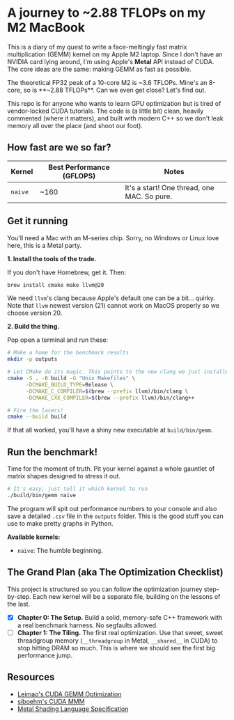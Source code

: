 # A journey to ~2.88 TFLOPs on my M2 MacBook

This is a diary of my quest to write a face-meltingly fast matrix multiplication (GEMM) kernel on my Apple M2 laptop. Since I don't have an NVIDIA card lying around, I'm using Apple's **Metal** API instead of CUDA. The core ideas are the same: making GEMM as fast as possible. 

The theoretical FP32 peak of a 10-core M2 is ~3.6 TFLOPs. Mine's an 8-core, so is **~2.88 TFLOPs**. Can we even get close? Let's find out.

This repo is for anyone who wants to learn GPU optimization but is tired of vendor-locked CUDA tutorials. The code is (a little bit) clean, heavily commented (where it matters), and built with modern C++ so we don't leak memory all over the place (and shoot our foot).

## How fast are we so far?

| Kernel          | Best Performance (GFLOPS) | Notes                                           |
|-----------------|---------------------------|-------------------------------------------------|
| `naive`         | ~160                      | It's a start! One thread, one MAC. So pure.     |

## Get it running

You'll need a Mac with an M-series chip. Sorry, no Windows or Linux love here, this is a Metal party.

**1. Install the tools of the trade.**

If you don't have Homebrew, get it. Then:
```bash
brew install cmake make llvm@20
```
We need `llvm`'s clang because Apple's default one can be a bit... quirky. Note that `llvm` newest version (21) cannot work on MacOS properly so we choose version 20.

**2. Build the thing.**

Pop open a terminal and run these:
```bash
# Make a home for the benchmark results
mkdir -p outputs

# Let CMake do its magic. This points to the new clang we just installed.
cmake -S . -B build -G "Unix Makefiles" \
      -DCMAKE_BUILD_TYPE=Release \
      -DCMAKE_C_COMPILER=$(brew --prefix llvm)/bin/clang \
      -DCMAKE_CXX_COMPILER=$(brew --prefix llvm)/bin/clang++

# Fire the lasers!
cmake --build build
```
If that all worked, you'll have a shiny new executable at `build/bin/gemm`.

## Run the benchmark!

Time for the moment of truth. Pit your kernel against a whole gauntlet of matrix shapes designed to stress it out.

```bash
# It's easy, just tell it which kernel to run
./build/bin/gemm naive
```

The program will spit out performance numbers to your console and also save a detailed `.csv` file in the `outputs` folder. This is the good stuff you can use to make pretty graphs in Python.

**Available kernels:**
- `naive`: The humble beginning. 

## The Grand Plan (aka The Optimization Checklist)

This project is structured so you can follow the optimization journey step-by-step. Each new kernel will be a separate file, building on the lessons of the last.

- [x] **Chapter 0: The Setup.** Build a solid, memory-safe C++ framework with a real benchmark harness. No segfaults allowed.
- [ ] **Chapter 1: The Tiling.** The first real optimization. Use that sweet, sweet threadgroup memory (`__threadgroup` in Metal, `__shared__` in CUDA) to stop hitting DRAM so much. This is where we should see the first big performance jump.
<!-- -   [ ] **Chapter 2: More Work, Less Laziness.** Make each thread compute more than one output element. This hides instruction latency and is great for register reuse.
-   [ ] **Chapter 3: SIMD-ify Everything.** Use Metal's vector types (`float4`, `half4`) to get more math done per clock cycle.
-   [ ] **Chapter 4: The Final Boss.** Memory coalescing, bank conflicts, and other arcane horrors. -->

## Resources

- [Leimao's CUDA GEMM Optimization](https://leimao.github.io/article/CUDA-Matrix-Multiplication-Optimization/)
- [siboehm's CUDA MMM](https://siboehm.com/articles/22/CUDA-MMM)
- [Metal Shading Language Specification](https://developer.apple.com/metal/Metal-Shading-Language-Specification.pdf)